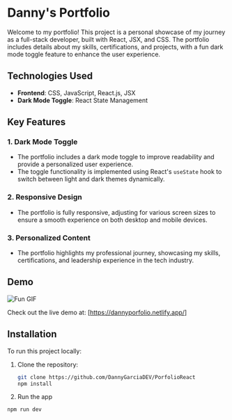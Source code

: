 # Danny's Portfolio

Welcome to my portfolio! This project is a personal showcase of my journey as a full-stack developer, built with React, JSX, and CSS. The portfolio includes details about my skills, certifications, and projects, with a fun dark mode toggle feature to enhance the user experience.

## Technologies Used

- **Frontend**:  CSS, JavaScript, React.js, JSX
- **Dark Mode Toggle**: React State Management

## Key Features

### 1. **Dark Mode Toggle**
   - The portfolio includes a dark mode toggle to improve readability and provide a personalized user experience.
   - The toggle functionality is implemented using React's `useState` hook to switch between light and dark themes dynamically.

### 2. **Responsive Design**
   - The portfolio is fully responsive, adjusting for various screen sizes to ensure a smooth experience on both desktop and mobile devices.

### 3. **Personalized Content**
   - The portfolio highlights my professional journey, showcasing my skills, certifications, and leadership experience in the tech industry.

## Demo

![Fun GIF](https://media4.giphy.com/media/v1.Y2lkPTc5MGI3NjExeGZhYWpuMGU1NWxqMjZnZnZmNjdoaTR0aDRtYzdjNnAyYmo2aDlocyZlcD12MV9pbnRlcm5hbF9naWZfYnlfaWQmY3Q9Zw/eyYOgsru2CucPXyfpM/giphy.gif)


Check out the live demo at: [https://dannyporfolio.netlify.app/]

## Installation

To run this project locally:

1. Clone the repository:
   ```bash
   git clone https://github.com/DannyGarciaDEV/PorfolioReact
   npm install

   ```

2. Run the app
```bash
npm run dev
```
